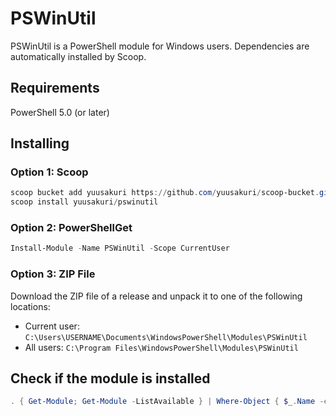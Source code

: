 # PSWinUtil

PSWinUtil is a PowerShell module for Windows users. Dependencies are automatically installed by Scoop.

## Requirements

PowerShell 5.0 (or later)

## Installing

### Option 1: Scoop

```powershell
scoop bucket add yuusakuri https://github.com/yuusakuri/scoop-bucket.git
scoop install yuusakuri/pswinutil
```

### Option 2: PowerShellGet

```powershell
Install-Module -Name PSWinUtil -Scope CurrentUser
```

### Option 3: ZIP File

Download the ZIP file of a release and unpack it to one of the following locations:

- Current user: `C:\Users\USERNAME\Documents\WindowsPowerShell\Modules\PSWinUtil`
- All users: `C:\Program Files\WindowsPowerShell\Modules\PSWinUtil`

## Check if the module is installed

```powershell
. { Get-Module; Get-Module -ListAvailable } | Where-Object { $_.Name -eq 'PSWinUtil' }
```
